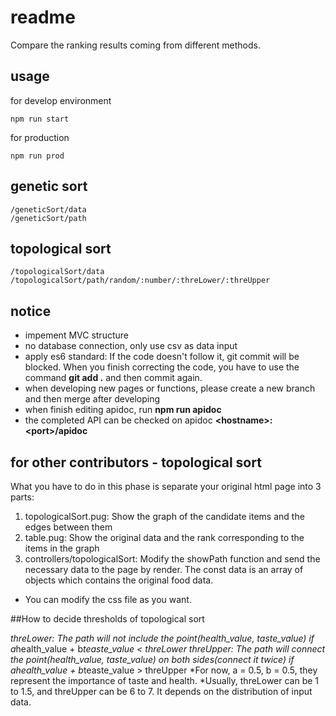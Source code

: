 readme
====

Compare the ranking results coming from different methods.

## usage

for develop environment

```
npm run start
```

for production

```
npm run prod
```

## genetic sort

```
/geneticSort/data
/geneticSort/path
```

## topological sort

```
/topologicalSort/data
/topologicalSort/path/random/:number/:threLower/:threUpper
```

## notice

* impement MVC structure
* no database connection, only use csv as data input
* apply es6 standard: If the code doesn't follow it, git commit will be blocked. When you finish correcting the code, you have to use the command **git add .** and then commit again.
* when developing new pages or functions, please create a new branch and then merge after developing
* when finish editing apidoc, run **npm run apidoc**
* the completed API can be checked on apidoc **\<hostname\>:\<port\>/apidoc**

## for other contributors - topological sort

What you have to do in this phase is separate your original html page into 3 parts:

1. topologicalSort.pug: Show the graph of the candidate items and the edges between them
2. table.pug: Show the original data and the rank corresponding to the items in the graph
3. controllers/topologicalSort: Modify the showPath function and send the necessary data to the page by render. The const data is an array of objects which contains the original food data.

* You can modify the css file as you want.

##How to decide thresholds of topological sort

*threLower: The path will not include the point(health_value, taste_value) if a*health_value + b*teaste_value < threLower 
*threUpper: The path will connect the point(health_value, taste_value) on both sides(connect it twice) if a*health_value + b*teaste_value > threUpper
*For now, a = 0.5, b = 0.5, they represent the importance of taste and health.
*Usually, threLower can be 1 to 1.5, and threUpper can be 6 to 7. It depends on the distribution of input data.

